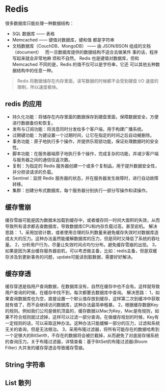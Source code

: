 # Redis

很多数据库只能处理一种数据结构： 
- SQL 数据库 —— 表格 
- Memcached —— 键值对数据库，键和值 都是字符串 
- 文档数据库（CouchDB、MongoDB） —— 由 JSON/BSON 组成的文档（document）   
而一旦数据库提供的数据结构不适合去做某件 事的话，程序写起来就会非常地麻 烦和不自然。
Redis 也是键值对数据库，但和 Memcached 不同的是，Redis 的值不仅可以是字符串，它还 可以其他五种数据结构中的任意一种。

> Redis 将数据储存在内存里面，读写数据的时候都不会受到硬盘 I/O 速度的限制，所以速度极快。

## redis 的应用
- 持久化功能：将储存在内存里面的数据保存到硬盘里面，保障数据安全，方便进行数据备份和恢复。
- 发布与订阅功能：将消息同时分发给多个客户端，用于构建广播系统。
- 过期键功能：为键设置一个过期时间，让它在指定的时间之后自动被删除。
- 事务功能：原子地执行多个操作，并提供乐观锁功能，保证处理数据时的安全性。
- 脚本功能：在服务器端原子地执行多个操作，完成复杂的功能，并减少客户端与服务器之间的通信往返次数。
- 复制：为指定的 Redis 服务器创建一个或多个复制品，用于提升数据安全性，并分担读请求的负载。
- Sentinel：监控 Redis 服务器的状态，并在服务器发生故障时，进行自动故障转移。
- 集群：创建分布式数据库，每个服务器分别执行一部分写操作和读操作。

## 缓存雪崩
缓存雪崩可能是因为数据未加载到缓存中，或者缓存同一时间大面积的失效，从而导致所有请求都去查数据库，导致数据库CPU和内存负载过高，甚至宕机。
解决思路：
1，采用加锁计数，或者使用合理的队列数量来避免缓存失效时对数据库造成太大的压力。这种办法虽然能缓解数据库的压力，但是同时又降低了系统的吞吐量。
2，分析用户行为，尽量让失效时间点均匀分布。避免缓存雪崩的出现。
3，如果是因为某台缓存服务器宕机，可以考虑做主备，比如：redis主备，但是双缓存涉及到更新事务的问题，update可能读到脏数据，需要好好解决。

## 缓存穿透
缓存穿透是指用户查询数据，在数据库没有，自然在缓存中也不会有。这样就导致用户查询的时候，在缓存中找不到，每次都要去数据库中查询。
解决思路：
1，如果查询数据库也为空，直接设置一个默认值存放到缓存，这样第二次到缓冲中获取就有值了，而不会继续访问数据库，这种办法最简单粗暴。
2，根据缓存数据Key的规则。例如我们公司是做机顶盒的，缓存数据以Mac为Key，Mac是有规则，如果不符合规则就过滤掉，这样可以过滤一部分查询。在做缓存规划的时候，Key有一定规则的话，可以采取这种办法。这种办法只能缓解一部分的压力，过滤和系统无关的查询，但是无法根治。
3，采用布隆过滤器，将所有可能存在的数据哈希到一个足够大的BitSet中，不存在的数据将会被拦截掉，从而避免了对底层存储系统的查询压力。关于布隆过滤器，详情查看：基于BitSet的布隆过滤器(Bloom Filter) 
大并发的缓存穿透会导致缓存雪崩。



## String 字符串

## List 散列


 
